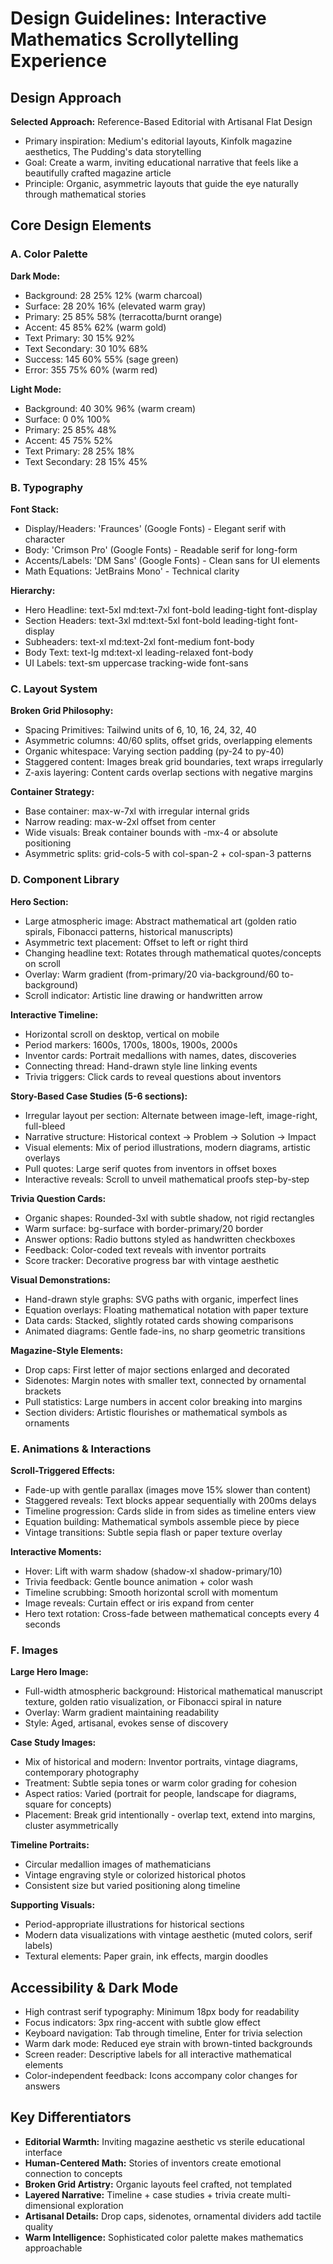 # Design Guidelines: Interactive Mathematics Scrollytelling Experience

## Design Approach

**Selected Approach:** Reference-Based Editorial with Artisanal Flat Design
- Primary inspiration: Medium's editorial layouts, Kinfolk magazine aesthetics, The Pudding's data storytelling
- Goal: Create a warm, inviting educational narrative that feels like a beautifully crafted magazine article
- Principle: Organic, asymmetric layouts that guide the eye naturally through mathematical stories

## Core Design Elements

### A. Color Palette

**Dark Mode:**
- Background: 28 25% 12% (warm charcoal)
- Surface: 28 20% 16% (elevated warm gray)
- Primary: 25 85% 58% (terracotta/burnt orange)
- Accent: 45 85% 62% (warm gold)
- Text Primary: 30 15% 92%
- Text Secondary: 30 10% 68%
- Success: 145 60% 55% (sage green)
- Error: 355 75% 60% (warm red)

**Light Mode:**
- Background: 40 30% 96% (warm cream)
- Surface: 0 0% 100%
- Primary: 25 85% 48%
- Accent: 45 75% 52%
- Text Primary: 28 25% 18%
- Text Secondary: 28 15% 45%

### B. Typography

**Font Stack:**
- Display/Headers: 'Fraunces' (Google Fonts) - Elegant serif with character
- Body: 'Crimson Pro' (Google Fonts) - Readable serif for long-form
- Accents/Labels: 'DM Sans' (Google Fonts) - Clean sans for UI elements
- Math Equations: 'JetBrains Mono' - Technical clarity

**Hierarchy:**
- Hero Headline: text-5xl md:text-7xl font-bold leading-tight font-display
- Section Headers: text-3xl md:text-5xl font-bold leading-tight font-display
- Subheaders: text-xl md:text-2xl font-medium font-body
- Body Text: text-lg md:text-xl leading-relaxed font-body
- UI Labels: text-sm uppercase tracking-wide font-sans

### C. Layout System

**Broken Grid Philosophy:**
- Spacing Primitives: Tailwind units of 6, 10, 16, 24, 32, 40
- Asymmetric columns: 40/60 splits, offset grids, overlapping elements
- Organic whitespace: Varying section padding (py-24 to py-40)
- Staggered content: Images break grid boundaries, text wraps irregularly
- Z-axis layering: Content cards overlap sections with negative margins

**Container Strategy:**
- Base container: max-w-7xl with irregular internal grids
- Narrow reading: max-w-2xl offset from center
- Wide visuals: Break container bounds with -mx-4 or absolute positioning
- Asymmetric splits: grid-cols-5 with col-span-2 + col-span-3 patterns

### D. Component Library

**Hero Section:**
- Large atmospheric image: Abstract mathematical art (golden ratio spirals, Fibonacci patterns, historical manuscripts)
- Asymmetric text placement: Offset to left or right third
- Changing headline text: Rotates through mathematical quotes/concepts on scroll
- Overlay: Warm gradient (from-primary/20 via-background/60 to-background)
- Scroll indicator: Artistic line drawing or handwritten arrow

**Interactive Timeline:**
- Horizontal scroll on desktop, vertical on mobile
- Period markers: 1600s, 1700s, 1800s, 1900s, 2000s
- Inventor cards: Portrait medallions with names, dates, discoveries
- Connecting thread: Hand-drawn style line linking events
- Trivia triggers: Click cards to reveal questions about inventors

**Story-Based Case Studies (5-6 sections):**
- Irregular layout per section: Alternate between image-left, image-right, full-bleed
- Narrative structure: Historical context → Problem → Solution → Impact
- Visual elements: Mix of period illustrations, modern diagrams, artistic overlays
- Pull quotes: Large serif quotes from inventors in offset boxes
- Interactive reveals: Scroll to unveil mathematical proofs step-by-step

**Trivia Question Cards:**
- Organic shapes: Rounded-3xl with subtle shadow, not rigid rectangles
- Warm surface: bg-surface with border-primary/20 border
- Answer options: Radio buttons styled as handwritten checkboxes
- Feedback: Color-coded text reveals with inventor portraits
- Score tracker: Decorative progress bar with vintage aesthetic

**Visual Demonstrations:**
- Hand-drawn style graphs: SVG paths with organic, imperfect lines
- Equation overlays: Floating mathematical notation with paper texture
- Data cards: Stacked, slightly rotated cards showing comparisons
- Animated diagrams: Gentle fade-ins, no sharp geometric transitions

**Magazine-Style Elements:**
- Drop caps: First letter of major sections enlarged and decorated
- Sidenotes: Margin notes with smaller text, connected by ornamental brackets
- Pull statistics: Large numbers in accent color breaking into margins
- Section dividers: Artistic flourishes or mathematical symbols as ornaments

### E. Animations & Interactions

**Scroll-Triggered Effects:**
- Fade-up with gentle parallax (images move 15% slower than content)
- Staggered reveals: Text blocks appear sequentially with 200ms delays
- Timeline progression: Cards slide in from sides as timeline enters view
- Equation building: Mathematical symbols assemble piece by piece
- Vintage transitions: Subtle sepia flash or paper texture overlay

**Interactive Moments:**
- Hover: Lift with warm shadow (shadow-xl shadow-primary/10)
- Trivia feedback: Gentle bounce animation + color wash
- Timeline scrubbing: Smooth horizontal scroll with momentum
- Image reveals: Curtain effect or iris expand from center
- Hero text rotation: Cross-fade between mathematical concepts every 4 seconds

### F. Images

**Large Hero Image:**
- Full-width atmospheric background: Historical mathematical manuscript texture, golden ratio visualization, or Fibonacci spiral in nature
- Overlay: Warm gradient maintaining readability
- Style: Aged, artisanal, evokes sense of discovery

**Case Study Images:**
- Mix of historical and modern: Inventor portraits, vintage diagrams, contemporary photography
- Treatment: Subtle sepia tones or warm color grading for cohesion
- Aspect ratios: Varied (portrait for people, landscape for diagrams, square for concepts)
- Placement: Break grid intentionally - overlap text, extend into margins, cluster asymmetrically

**Timeline Portraits:**
- Circular medallion images of mathematicians
- Vintage engraving style or colorized historical photos
- Consistent size but varied positioning along timeline

**Supporting Visuals:**
- Period-appropriate illustrations for historical sections
- Modern data visualizations with vintage aesthetic (muted colors, serif labels)
- Textural elements: Paper grain, ink effects, margin doodles

## Accessibility & Dark Mode

- High contrast serif typography: Minimum 18px body for readability
- Focus indicators: 3px ring-accent with subtle glow effect
- Keyboard navigation: Tab through timeline, Enter for trivia selection
- Warm dark mode: Reduced eye strain with brown-tinted backgrounds
- Screen reader: Descriptive labels for all interactive mathematical elements
- Color-independent feedback: Icons accompany color changes for answers

## Key Differentiators

- **Editorial Warmth:** Inviting magazine aesthetic vs sterile educational interface
- **Human-Centered Math:** Stories of inventors create emotional connection to concepts
- **Broken Grid Artistry:** Organic layouts feel crafted, not templated
- **Layered Narrative:** Timeline + case studies + trivia create multi-dimensional exploration
- **Artisanal Details:** Drop caps, sidenotes, ornamental dividers add tactile quality
- **Warm Intelligence:** Sophisticated color palette makes mathematics approachable